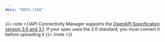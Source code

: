 ```yaml
---
docs: "DOCS-1188" 
---
```


{{< note >}}API Connectivity Manager supports the [OpenAPI Specification version 3.0 and 3.1](https://swagger.io/specification/). If your spec uses the 2.0 standard, you must convert it before uploading it.{{< /note >}}

